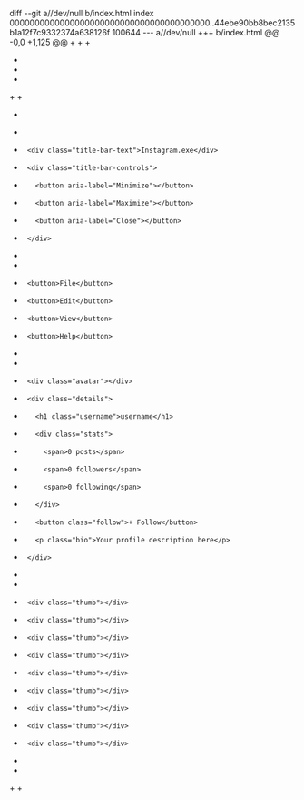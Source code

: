 diff --git a//dev/null b/index.html
index 0000000000000000000000000000000000000000..44ebe90bb8bec2135b1a12f7c9332374a638126f 100644
--- a//dev/null
+++ b/index.html
@@ -0,0 +1,125 @@
+<!DOCTYPE html>
+<html lang="ja">
+<head>
+  <meta charset="UTF-8">
+  <title>Portfolio</title>
+  <style>
+    body {
+      background: #c0c0c0;
+      font-family: 'MS Sans Serif', sans-serif;
+      display: flex;
+      justify-content: center;
+      padding: 20px;
+    }
+
+    .window {
+      width: 360px;
+      border: 2px solid #000;
+      background: #ffffff;
+      box-shadow: 4px 4px 0 #000;
+    }
+
+    .title-bar {
+      background: #000080;
+      color: #ffffff;
+      display: flex;
+      justify-content: space-between;
+      align-items: center;
+      padding: 2px 4px;
+    }
+
+    .title-bar-controls button {
+      width: 16px;
+      height: 14px;
+      margin-left: 2px;
+    }
+
+    .menu-bar {
+      background: #c0c0c0;
+      padding: 2px;
+    }
+
+    .menu-bar button {
+      background: none;
+      border: none;
+      margin-right: 4px;
+      font-size: 12px;
+    }
+
+    .profile {
+      display: flex;
+      padding: 8px;
+    }
+
+    .avatar {
+      width: 80px;
+      height: 80px;
+      background: #000;
+      border-radius: 50%;
+      margin-right: 8px;
+    }
+
+    .stats span {
+      margin-right: 8px;
+    }
+
+    .follow {
+      margin-top: 4px;
+    }
+
+    .gallery {
+      display: grid;
+      grid-template-columns: repeat(3, 1fr);
+      gap: 2px;
+      padding: 2px;
+    }
+
+    .thumb {
+      background: #999;
+      padding-bottom: 100%;
+    }
+  </style>
+</head>
+<body>
+  <div class="window">
+    <div class="title-bar">
+      <div class="title-bar-text">Instagram.exe</div>
+      <div class="title-bar-controls">
+        <button aria-label="Minimize"></button>
+        <button aria-label="Maximize"></button>
+        <button aria-label="Close"></button>
+      </div>
+    </div>
+    <div class="menu-bar">
+      <button>File</button>
+      <button>Edit</button>
+      <button>View</button>
+      <button>Help</button>
+    </div>
+    <div class="profile">
+      <div class="avatar"></div>
+      <div class="details">
+        <h1 class="username">username</h1>
+        <div class="stats">
+          <span>0 posts</span>
+          <span>0 followers</span>
+          <span>0 following</span>
+        </div>
+        <button class="follow">+ Follow</button>
+        <p class="bio">Your profile description here</p>
+      </div>
+    </div>
+    <div class="gallery">
+      <div class="thumb"></div>
+      <div class="thumb"></div>
+      <div class="thumb"></div>
+      <div class="thumb"></div>
+      <div class="thumb"></div>
+      <div class="thumb"></div>
+      <div class="thumb"></div>
+      <div class="thumb"></div>
+      <div class="thumb"></div>
+    </div>
+  </div>
+</body>
+</html>
